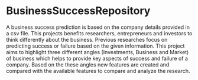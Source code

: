 # BusinessSuccessRepository

A business success prediction is based on the company details provided in a csv file. This projects benefits researchers, entrepreneurs and investors to think differently about the business. Previous researches focus on predicting success or failure based on the given information. This project aims to highlight three different angles (Investments, Business and Market) of business which helps to provide key aspects of success and failure of a company. Based on the these angles new features are created and compared with the available features to compare and analyze the research. 
